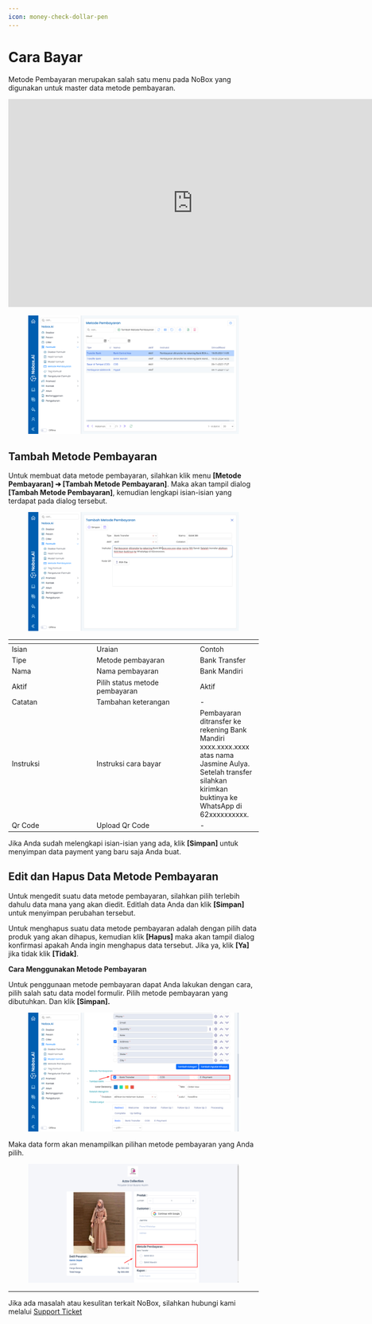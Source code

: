 ```yaml
---
icon: money-check-dollar-pen
---
```


# Cara Bayar

Metode Pembayaran merupakan salah satu menu pada NoBox yang digunakan untuk master data metode pembayaran.


<iframe width="742" height="418" src="https://www.youtube.com/embed/SSZTrIS5ZKA" title="Pengenalan Tampilan NoBox" frameborder="0" allow="accelerometer; autoplay; clipboard-write; encrypted-media; gyroscope; picture-in-picture; web-share" referrerpolicy="strict-origin-when-cross-origin" allowfullscreen></iframe>


<figure><img src="../../.gitbook/assets/Metode Pembayaran.png" alt=""><figcaption></figcaption></figure>

## **Tambah Metode Pembayaran**

Untuk membuat data metode pembayaran, silahkan klik menu **\[Metode Pembayaran] ➔ \[Tambah Metode Pembayaran]**. Maka akan tampil dialog **\[Tambah Metode Pembayaran]**, kemudian lengkapi isian-isian yang terdapat pada dialog tersebut.

<figure><img src="../../.gitbook/assets/Tambah Metode Pembayaran.png" alt=""><figcaption></figcaption></figure>

<table data-header-hidden><thead><tr><th width="156.5999755859375"></th><th width="194.20001220703125"></th><th></th></tr></thead><tbody><tr><td>Isian</td><td>Uraian</td><td>Contoh</td></tr><tr><td>Tipe</td><td>Metode pembayaran</td><td>Bank Transfer</td></tr><tr><td>Nama</td><td>Nama pembayaran</td><td>Bank Mandiri</td></tr><tr><td>Aktif</td><td>Pilih status metode pembayaran</td><td>Aktif</td></tr><tr><td>Catatan</td><td>Tambahan keterangan</td><td>-</td></tr><tr><td>Instruksi</td><td>Instruksi cara bayar</td><td>Pembayaran ditransfer ke rekening Bank Mandiri xxxx.xxxx.xxxx atas nama Jasmine Aulya. Setelah transfer silahkan kirimkan buktinya ke WhatsApp di 62xxxxxxxxxx.</td></tr><tr><td>Qr Code</td><td>Upload Qr Code</td><td>-</td></tr></tbody></table>

Jika Anda sudah melengkapi isian-isian yang ada, klik **\[Simpan]** untuk menyimpan data payment yang baru saja Anda buat.

## **Edit dan Hapus Data Metode Pembayaran**

Untuk mengedit suatu data metode pembayaran, silahkan pilih terlebih dahulu data mana yang akan diedit. Editlah data Anda dan klik **\[Simpan]** untuk menyimpan perubahan tersebut.

Untuk menghapus suatu data metode pembayaran adalah dengan pilih data produk yang akan dihapus, kemudian klik **\[Hapus]** maka akan tampil dialog konfirmasi apakah Anda ingin menghapus data tersebut. Jika ya, klik **\[Ya]** jika tidak klik **\[Tidak]**.

**Cara Menggunakan Metode Pembayaran**

Untuk penggunaan metode pembayaran dapat Anda lakukan dengan cara, pilih salah satu data model formulir. Pilih metode pembayaran yang dibutuhkan. Dan klik **\[Simpan].**

<figure><img src="../../.gitbook/assets/Penggunaan Metode Pembayaran.png" alt=""><figcaption></figcaption></figure>

Maka data form akan menampilkan pilihan metode pembayaran yang Anda pilih.

<figure><img src="../../.gitbook/assets/Penggunaan Metode Pembayaran Formulir.png" alt=""><figcaption></figcaption></figure>

***

Jika ada masalah atau kesulitan terkait NoBox, silahkan hubungi kami melalui [Support Ticket](https://crm.mynobox.com/clients/tickets)
